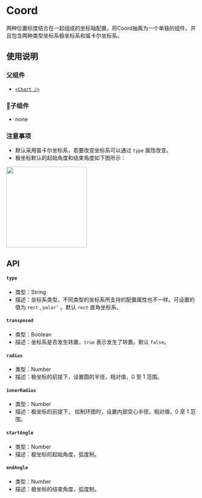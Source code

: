 
# Coord

两种位置标度结合在一起组成的坐标轴配置，将Coord抽离为一个单独的组件，并且包含两种类型坐标系极坐标系和笛卡尔坐标系。

## 使用说明
### 父组件
- [`<Chart />`](./chart.md)

### 子组件
- none

### 注意事项

- 默认采用笛卡尔坐标系，若要改变坐标系可以通过 `type` 属性改变。
- 极坐标默认的起始角度和结束角度如下图所示：
<img src="https://zos.alipayobjects.com/skylark/85950a42-9579-44cb-b656-8dd28c9a014a/attach/2378/d648679184c6977c/image.png" width="214px">

## API

####  `type`
* 类型：String
* 描述：坐标系类型，不同类型的坐标系所支持的配置属性也不一样。可设置的值为 `rect` , `polar‘` 。默认 `rect` 直角坐标系。

####  `transposed`
* 类型：Boolean
* 描述：坐标系是否发生转置，`true` 表示发生了转置。默认 `false`。

####  `radius`
* 类型：Number
* 描述：极坐标的前提下，设置圆的半径，相对值，0 至 1 范围。

####  `innerRadius`
* 类型：Number
* 描述：极坐标的前提下， 绘制环图时，设置内部空心半径，相对值，0 至 1 范围。

####  `startAngle`
* 类型：Number
* 描述：极坐标的起始角度，弧度制。

####  `endAngle`
* 类型：Number
* 描述：极坐标的结束角度，弧度制。
